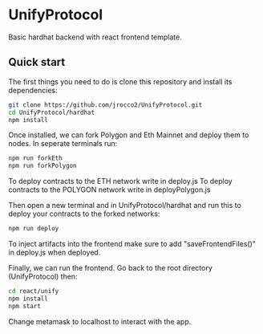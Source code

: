 # UnifyProtocol

Basic hardhat backend with react frontend template. 
## Quick start

The first things you need to do is clone this repository and install its
dependencies:

```sh
git clone https://github.com/jrocco2/UnifyProtocol.git
cd UnifyProtocol/hardhat
npm install
```

Once installed, we can fork Polygon and Eth Mainnet and deploy them to nodes. In seperate terminals run:

```sh
npm run forkEth
npm run forkPolygon
```

To deploy contracts to the ETH network write in deploy.js
To deploy contracts to the POLYGON network write in deployPolygon.js

Then open a new terminal and in UnifyProtocol/hardhat and run this to
deploy your contracts to the forked networks:

```sh
npm run deploy
```

To inject artifacts into the frontend make sure to add "saveFrontendFiles()" in deploy.js when deployed.

Finally, we can run the frontend. Go back to the root directory (UnifyProtocol) then:

```sh
cd react/unify
npm install
npm start
```

Change metamask to localhost to interact with the app.
